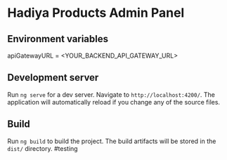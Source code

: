 # Hadiya Products Admin Panel

## Environment variables

apiGatewayURL = \<YOUR_BACKEND_API_GATEWAY_URL\>

## Development server

Run `ng serve` for a dev server. Navigate to `http://localhost:4200/`. The application will automatically reload if you change any of the source files.

## Build

Run `ng build` to build the project. The build artifacts will be stored in the `dist/` directory.
#testing


